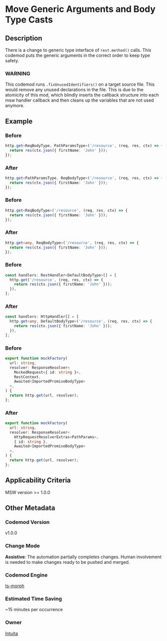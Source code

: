 # Move Generic Arguments and Body Type Casts

## Description

There is a change to generic type interface of `rest.method()` calls. This codemod puts the generic arguments in the correct order to keep type safety.

### WARNING

This codemod runs `.fixUnusedIdentifiers()` on a target source file. This would remove any unused declarations in the file. This is due to the atomicity of this mod, which blindly inserts the callback structure into each msw handler callback and then cleans up the variables that are not used anymore.

## Example

### Before

```ts
http.get<ReqBodyType, PathParamsType>('/resource', (req, res, ctx) => {
  return res(ctx.json({ firstName: 'John' }));
});
```

### After

```ts
http.get<PathParamsType, ReqBodyType>('/resource', (req, res, ctx) => {
  return res(ctx.json({ firstName: 'John' }));
});
```

### Before

```ts
http.get<ReqBodyType>('/resource', (req, res, ctx) => {
  return res(ctx.json({ firstName: 'John' }));
});
```

### After

```ts
http.get<any, ReqBodyType>('/resource', (req, res, ctx) => {
  return res(ctx.json({ firstName: 'John' }));
});
```

### Before

```ts
const handlers: RestHandler<DefaultBodyType>[] = [
  http.get('/resource', (req, res, ctx) => {
    return res(ctx.json({ firstName: 'John' }));
  }),
];
```

### After

```ts
const handlers: HttpHandler[] = [
  http.get<any, DefaultBodyType>('/resource', (req, res, ctx) => {
    return res(ctx.json({ firstName: 'John' }));
  }),
];
```

### Before

```ts
export function mockFactory(
  url: string,
  resolver: ResponseResolver<
    MockedRequest<{ id: string }>,
    RestContext,
    Awaited<ImportedPromiseBodyType>
  >,
) {
  return http.get(url, resolver);
};
```

### After

```ts
export function mockFactory(
  url: string,
  resolver: ResponseResolver<
    HttpRequestResolverExtras<PathParams>,
    { id: string },
    Awaited<ImportedPromiseBodyType>
  >,
) {
  return http.get(url, resolver);
};
```

## Applicability Criteria

MSW version >= 1.0.0

## Other Metadata

### Codemod Version

v1.0.0

### Change Mode

**Assistive**: The automation partially completes changes. Human involvement is needed to make changes ready to be pushed and merged.

### **Codemod Engine**

[ts-morph](https://github.com/dsherret/ts-morph)

### Estimated Time Saving

~15 minutes per occurrence

### Owner

[Intuita](https://github.com/intuita-inc)
